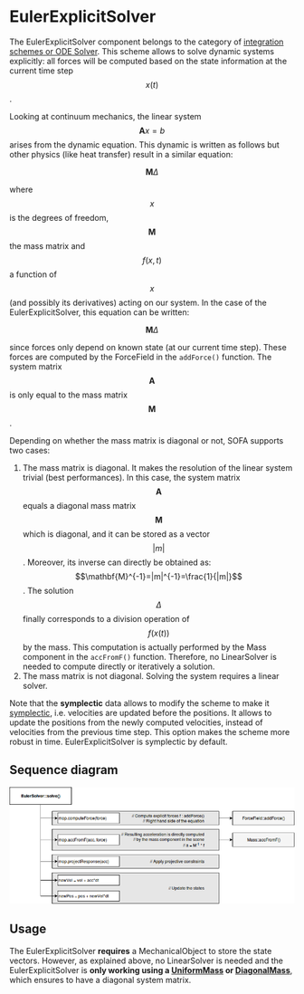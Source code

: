 EulerExplicitSolver  
===================

The EulerExplicitSolver component belongs to the category of [integration schemes or ODE Solver](../../../simulation-principles/system-resolution/integration-scheme/). This scheme allows to solve dynamic systems explicitly: all forces will be computed based on the state information at the current time step $$x(t)$$.

Looking at continuum mechanics, the linear system $$\mathbf{A}x=b$$ arises from the dynamic equation. This dynamic is written as follows but other physics (like heat transfer) result in a similar equation:

$$\mathbf{M}\Delta%20v=dt\left(f(x,t)\right)$$

where $$x$$ is the degrees of freedom, $$\mathbf{M}$$ the mass matrix and $$f(x,t)$$ a function of $$x$$ (and possibly its derivatives) acting on our system. In the case of the EulerExplicitSolver, this equation can be written: 

$$\mathbf{M}\Delta%20v=dt\left(f(x(t))\right)$$

since forces only depend on known state (at our current time step). These forces are computed by the ForceField in the `addForce()` function. The system matrix $$\mathbf{A}$$ is only equal to the mass matrix $$\mathbf{M}$$.

Depending on whether the mass matrix is diagonal or not, SOFA supports two cases:

1) The mass matrix is diagonal. It makes the resolution of the linear system trivial (best performances). In this case, the system matrix $$\mathbf{A}$$ equals a diagonal mass matrix $$\mathbf{M}$$ which is diagonal, and it can be stored as a vector $$|m|$$ . Moreover, its inverse can directly be obtained as: $$\mathbf{M}^{-1}=|m|^{-1}=\frac{1}{|m|}$$.
   The solution $$\Delta%20v_{sol}=dt\cdot%20\mathbf{M}^{-1}f(x(t))$$ finally corresponds to a division operation of $$f(x(t))$$ by the mass. This computation is actually performed by the Mass component in the `accFromF()` function. Therefore, no LinearSolver is needed to compute directly or iteratively a solution.
2) The mass matrix is not diagonal. Solving the system requires a linear solver. 

Note that the **symplectic** data allows to modify the scheme to make it [symplectic](https://en.wikipedia.org/wiki/Semi-implicit_Euler_method), i.e. velocities are updated before the positions.
It allows to update the positions from the newly computed velocities, instead of velocities from the previous time step.
This option makes the scheme more robust in time.
EulerExplicitSolver is symplectic by default.

Sequence diagram
----------------

<a href="https://github.com/sofa-framework/doc/blob/master/images/integrationscheme/EulerExplicitSolver.png?raw=true"><img src="https://github.com/sofa-framework/doc/blob/master/images/integrationscheme/EulerExplicitSolver.png?raw=true" title="Flow diagram for a EulerExplicitSolver"/></a>



Usage  
-----  

The EulerExplicitSolver **requires** a MechanicalObject to store the state vectors. However, as explained above, no LinearSolver is needed and the EulerExplicitSolver is **only working using a [UniformMass](../../mass/uniformmass/) or [DiagonalMass](../../mass/diagonalmass/)**, which ensures to have a diagonal system matrix.
